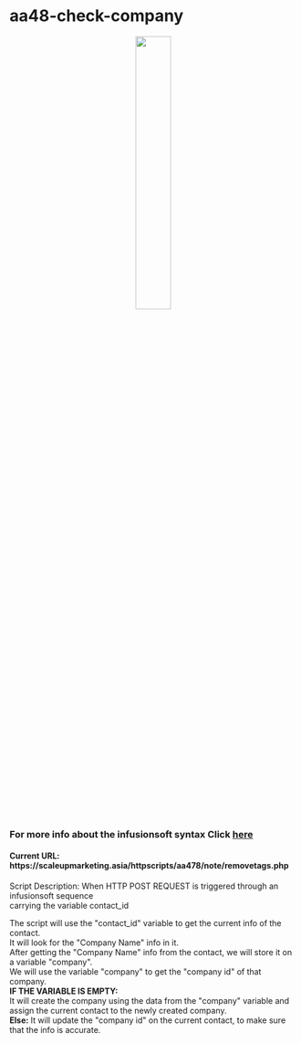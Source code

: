 # aa48-check-company
<p align="center">
<img src="https://gedlynk.com/wp-content/uploads/2015/11/Infusionsoft-Logo-EPS-vector-image-2.png" style="width:35%;"/>
</p>

<h3>For more info about the infusionsoft syntax Click <a href="https://developer.infusionsoft.com/docs/xml-rpc/#contact">here</a></h3>
<h4>Current URL: https://scaleupmarketing.asia/httpscripts/aa478/note/removetags.php</h4>
<p>Script Description: 
  When HTTP POST REQUEST is triggered through an infusionsoft sequence<br>
  carrying the variable contact_id
  
  The script will use the "contact_id" variable to get the current info of the contact.<br>
  It will look for the "Company Name" info in it.<br>
  After getting the "Company Name" info from the contact, we will store it on a variable "company".<br>
  We will use the variable "company" to get the "company id" of that company.<br>
  <strong>IF THE VARIABLE IS EMPTY:</strong><BR>
  It will create the company using the data from the "company" variable and assign the current contact to the newly created company.<br>
  <strong>Else:</strong>
  It will update the "company id" on the current contact, to make sure that the info is accurate.
</p>
